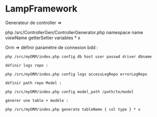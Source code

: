 # LampFramework


Generateur de controller =>

php /src/ControllerGen/ControllerGenerator.php namespace name viewName getterSetter variables * x

Orm =>
    définir paramètre de connexion bdd :

    php /src/myORM/index.php config db host user passwd driver dbname

    définir logs repo :

    php /src/myORM/index.php config logs accessLogRepo errorLogRepo

    définir path repo Model :

    php /src/myORM/index.php config model_path /path/to/model

    générer une table + modèle :

    php /src/myORM/index.php generate tableName { col type } * x